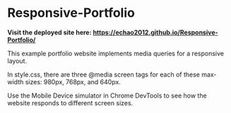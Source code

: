 # Responsive-Portfolio
**Visit the deployed site here: https://echao2012.github.io/Responsive-Portfolio/**

This example portfolio website implements media queries for a responsive layout.

In style.css, there are three @media screen tags for each of these max-width sizes: 980px, 768px, and 640px.

Use the Mobile Device simulator in Chrome DevTools to see how the website responds to different screen sizes.
